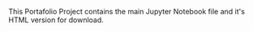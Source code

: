 This Portafolio Project contains the main Jupyter Notebook file and it's HTML version for download.
